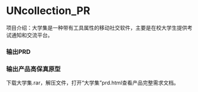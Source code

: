 # UNcollection_PR
项目介绍：大学集是一种带有工具属性的移动社交软件，主要是在校大学生提供考试通知和交流平台。
### 输出PRD
### 输出产品高保真原型
下载大学集.rar，解压文件，打开“大学集”prd.html查看产品完整需求文档。

